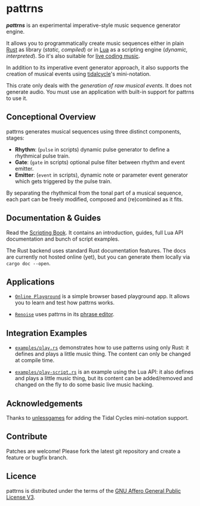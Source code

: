 ﻿# pattrns

***pattrns*** is an experimental imperative-style music sequence generator engine. 

It allows you to programmatically create music sequences either in plain [Rust](https://www.rust-lang.org/) as library (*static, compiled*) or in [Lua](https://www.lua.org/) as a scripting engine (*dynamic, interpreted*). So it's also suitable for [live coding music](https://github.com/pjagielski/awesome-live-coding-music).

In addition to its imperative event generator approach, it also supports the creation of musical events using [tidalcycle](https://tidalcycles.org/)'s mini-notation.

This crate only deals with the *generation of raw musical events*. It does not generate audio. You must use an application with built-in support for pattrns to use it.


## Conceptional Overview

pattrns generates musical sequences using three distinct components, stages:

- **Rhythm**: (`pulse` in scripts) dynamic pulse generator to define a rhythmical pulse train.
- **Gate**: (`gate` in scripts) optional pulse filter between rhythm and event emitter.
- **Emitter**: (`event` in scripts), dynamic note or parameter event generator which gets triggered by the pulse train.

By separating the rhythmical from the tonal part of a musical sequence, each part can be freely modified, composed and (re)combined as it fits. 


## Documentation & Guides

Read the [Scripting Book](https://renoise.github.io/pattrns/).
It contains an introduction, guides, full Lua API documentation and bunch of script examples.

The Rust backend uses standard Rust documentation features. The docs are currently not hosted online (yet), but you can generate them locally via `cargo doc --open`.

## Applications

- [`Online Playground`](https://pattrns.renoise.com) is a simple browser based playground app. It allows you to learn and test how pattrns works.

- [`Renoise`](https://www.renoise.com) uses pattrns in its [phrase editor](https://tutorials.renoise.com/wiki/Phrase_Editor).

## Integration Examples

- [`examples/play.rs`](./examples/play.rs) demonstrates how to use patterns using only Rust: it defines and plays a little music thing. The content can only be changed at compile time.

- [`examples/play-script.rs`](./examples/play-script.rs) is an example using the Lua API: it also defines and plays a little music thing, but its content can be added/removed and changed on the fly to do some basic live music hacking.  


## Acknowledgements

Thanks to [unlessgames](https://github.com/unlessgames) for adding the Tidal Cycles mini-notation support.


## Contribute

Patches are welcome! Please fork the latest git repository and create a feature or bugfix branch.


## Licence

pattrns is distributed under the terms of the [GNU Affero General Public License V3](https://www.gnu.org/licenses/agpl-3.0.html).
